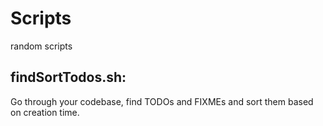 # Scripts
random scripts

## findSortTodos.sh:
Go through your codebase, find TODOs and FIXMEs and sort them based on creation time.
